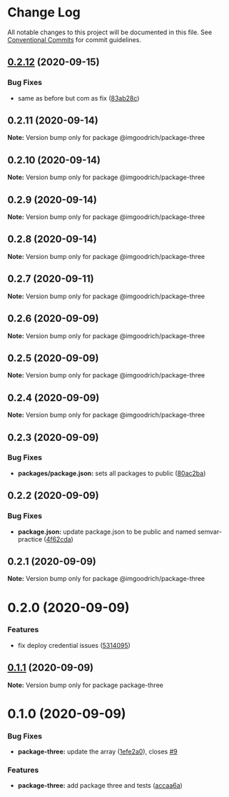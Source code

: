 # Change Log

All notable changes to this project will be documented in this file.
See [Conventional Commits](https://conventionalcommits.org) for commit guidelines.

## [0.2.12](https://github.com/LeeMellon/semver-practice/compare/@imgoodrich/package-three@0.2.11...@imgoodrich/package-three@0.2.12) (2020-09-15)


### Bug Fixes

* same as before but com as fix ([83ab28c](https://github.com/LeeMellon/semver-practice/commit/83ab28c3396d44282cbb01f78f931dc5a6f63860))





## 0.2.11 (2020-09-14)

**Note:** Version bump only for package @imgoodrich/package-three





## 0.2.10 (2020-09-14)

**Note:** Version bump only for package @imgoodrich/package-three





## 0.2.9 (2020-09-14)

**Note:** Version bump only for package @imgoodrich/package-three





## 0.2.8 (2020-09-14)

**Note:** Version bump only for package @imgoodrich/package-three





## 0.2.7 (2020-09-11)

**Note:** Version bump only for package @imgoodrich/package-three





## 0.2.6 (2020-09-09)

**Note:** Version bump only for package @imgoodrich/package-three





## 0.2.5 (2020-09-09)

**Note:** Version bump only for package @imgoodrich/package-three





## 0.2.4 (2020-09-09)

**Note:** Version bump only for package @imgoodrich/package-three





## 0.2.3 (2020-09-09)


### Bug Fixes

* **packages/package.json:** sets all packages to public ([80ac2ba](https://github.com/LeeMellon/semver-practice/commit/80ac2ba3359f16b3219e07188177a42fabc0447d))





## 0.2.2 (2020-09-09)


### Bug Fixes

* **package.json:** update package.json to be public and named semvar-practice ([4f62cda](https://github.com/LeeMellon/semver-practice/commit/4f62cda6a54e49fbe20c1706f9334c76cbdecd83))





## 0.2.1 (2020-09-09)

**Note:** Version bump only for package @imgoodrich/package-three





# 0.2.0 (2020-09-09)


### Features

* fix deploy credential issues ([5314095](https://github.com/LeeMellon/semver-practice/commit/5314095da74e8b2d841e8c65f8a2b6c4e784a1d3))





## [0.1.1](https://github.com/LeeMellon/semver-practice/compare/package-three@0.1.0...package-three@0.1.1) (2020-09-09)

**Note:** Version bump only for package package-three





# 0.1.0 (2020-09-09)


### Bug Fixes

* **package-three:** update the array ([1efe2a0](https://github.com/LeeMellon/semver-practice/commit/1efe2a0902eb8478bd0db837410c1140ec207406)), closes [#9](https://github.com/LeeMellon/semver-practice/issues/9)


### Features

* **package-three:** add package three and tests ([accaa6a](https://github.com/LeeMellon/semver-practice/commit/accaa6a63de1bbaf1e0b070d0f9682bb553c6685))
